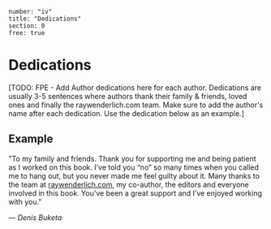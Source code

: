 ```metadata
number: "iv"
title: "Dedications"
section: 0
free: true
```

# Dedications

[TODO: FPE - Add Author dedications here for each author. Dedications are usually 3-5 sentences where authors thank their family & friends, loved ones and finally the raywenderlich.com team. Make sure to add the author's name after each dedication. Use the dedication below as an example.]

## Example

"To my family and friends. Thank you for supporting me and being patient as I worked on this book. I’ve told you “no” so many times when you called me to hang out, but you never made me feel guilty about it. Many thanks to the team at [raywenderlich.com](http://raywenderlich.com/), my co-author, the editors and everyone involved in this book. You’ve been a great support and I’ve enjoyed working with you."

— _Denis Buketa_